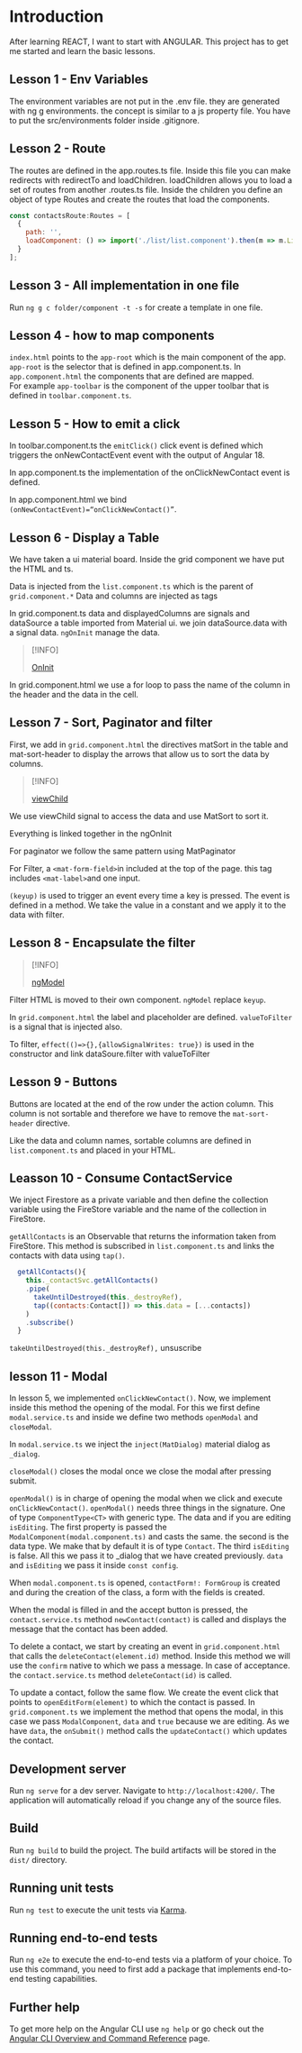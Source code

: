 # Introduction

After learning REACT, I want to start with ANGULAR. This project has to get me started and learn the basic lessons.

## Lesson 1 - Env Variables
The environment variables are not put in the .env file. they are generated with ng g environments. the concept is similar to a js property file. 
You have to put the src/environments folder inside .gitignore.

## Lesson 2 - Route
The routes are defined in the app.routes.ts file. Inside this file you can make redirects with redirectTo and loadChildren. 
loadChildren allows you to load a set of routes from another .routes.ts file.
Inside the children you define an object of type Routes and create the routes that load the components.
```javascript
const contactsRoute:Routes = [
  {
    path: '',
    loadComponent: () => import('./list/list.component').then(m => m.ListComponent)
  }
];
```

## Lesson 3 - All implementation in one file
Run `ng g c folder/component -t -s` for create a template in one file.

## Lesson 4 - how to map components
`index.html` points to the `app-root` which is the main component of the app. `app-root` is the selector that is defined in app.component.ts. 
In `app.component.html` the components that are defined are mapped.  
For example `app-toolbar` is the component of the upper toolbar that is defined in `toolbar.component.ts`.  

## Lesson 5 - How to emit a click
In toolbar.component.ts the `emitClick()` click event is defined which triggers the onNewContactEvent event with the output of Angular 18. 

In app.component.ts the implementation of the onClickNewContact event is defined. 

In app.component.html we bind `(onNewContactEvent)=“onClickNewContact()”`.

## Lesson 6 - Display a Table
We have taken a ui material board. Inside the grid component we have put the HTML and ts.

Data is injected from the `list.component.ts` which is the parent of `grid.component.*` Data and columns are injected as tags

In grid.component.ts data and displayedColumns are signals and dataSource a table imported from Material ui. we join dataSource.data with a signal data. `ngOnInit` manage the data. 

>[!INFO]
>
> [OnInit](https://angular.dev/api/core/OnInit)

In grid.component.html we use a for loop to pass the name of the column in the header and the data in the cell.

## Lesson 7 - Sort, Paginator and filter
First, we add in `grid.component.html` the directives matSort in the table and mat-sort-header to display the arrows that allow us to sort the data by columns.

>[!INFO]
>
> [viewChild](https://angular.dev/api/core/viewChild)

We use viewChild signal to access the data and use MatSort to sort it. 

Everything is linked together in the ngOnInit

For paginator we follow the same pattern using MatPaginator

For Filter, a `<mat-form-field>`in included at the top of the page. this tag includes `<mat-label>`and one input.

`(keyup)` is used to trigger an event every time a key is pressed. The event is defined in a method. We take the value in a constant and we apply it to the data with filter.

## Lesson 8 - Encapsulate the filter

>[!INFO]
>
> [ngModel](https://angular.dev/api/forms/NgModel)

Filter HTML is moved to their own component. `ngModel` replace `keyup`. 

In `grid.component.html` the label and placeholder are defined. `valueToFilter` is a signal that is injected also.

To filter, `effect(()=>{},{allowSignalWrites: true})` is used in the constructor and link dataSoure.filter with valueToFilter

## Lesson 9 - Buttons 

Buttons are located at the end of the row under the action column. This column is not sortable and therefore we have to remove the `mat-sort-header` directive.  

Like the data and column names, sortable columns are defined in `list.component.ts` and placed in your HTML. 

## Leasson 10 - Consume ContactService

We inject Firestore as a private variable and then define the collection variable using the FireStore variable and the name of the collection in FireStore. 

`getAllContacts` is an Observable that returns the information taken from FireStore. This method is subscribed in `list.component.ts` and links the contacts with data using `tap()`.

```javascript
  getAllContacts(){
    this._contactSvc.getAllContacts()
    .pipe(
      takeUntilDestroyed(this._destroyRef),
      tap((contacts:Contact[]) => this.data = [...contacts])
    )
    .subscribe()
  }
```
`takeUntilDestroyed(this._destroyRef),` unsuscribe 

## lesson 11 - Modal 
In lesson 5, we implemented `onClickNewContact()`. Now, we implement inside this method the opening of the modal. For this we first define `modal.service.ts` and inside we define two methods `openModal` and `closeModal`.

In `modal.service.ts` we inject the `inject(MatDialog)` material dialog as `_dialog`. 

`closeModal()` closes the modal once we close the modal after pressing submit.

`openModal()` is in charge of opening the modal when we click and execute `onClickNewContact()`. `openModal()` needs three things in the signature. One of type `ComponentType<CT>` with generic type. The data and if you are editing `isEditing`. The first property is passed the `ModalComponent(modal.component.ts)` and casts the same. the second is the data type. We make that by default it is of type `Contact`. The third `isEditing` is false. All this we pass it to _dialog that we have created previously. `data` and `isEditing` we pass it inside `const config`.

When `modal.component.ts` is opened, `contactForm!: FormGroup` is created and during the creation of the class, a form with the fields is created. 

When the modal is filled in and the accept button is pressed, the `contact.service.ts` method `newContact(contact)` is called and displays the message that the contact has been added.

To delete a contact, we start by creating an event in `grid.component.html` that calls the `deleteContact(element.id)` method. Inside this method we will use the `confirm` native to which we pass a message. In case of acceptance. the `contact.service.ts` method `deleteContact(id)` is called.

To update a contact, follow the same flow. We create the event click that points to `openEditForm(element)` to which the contact is passed. In `grid.component.ts` we implement the method that opens the modal, in this case we pass `ModalComponent`, `data` and `true` because we are editing. As we have `data`, the `onSubmit()` method calls the `updateContact()` which updates the contact.

## Development server

Run `ng serve` for a dev server. Navigate to `http://localhost:4200/`. The application will automatically reload if you change any of the source files.

## Build

Run `ng build` to build the project. The build artifacts will be stored in the `dist/` directory.

## Running unit tests

Run `ng test` to execute the unit tests via [Karma](https://karma-runner.github.io).

## Running end-to-end tests

Run `ng e2e` to execute the end-to-end tests via a platform of your choice. To use this command, you need to first add a package that implements end-to-end testing capabilities.

## Further help

To get more help on the Angular CLI use `ng help` or go check out the [Angular CLI Overview and Command Reference](https://angular.dev/tools/cli) page.
